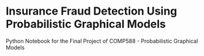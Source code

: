 # Insurance Fraud Detection Using Probabilistic Graphical Models
Python Notebook for the Final Project of COMP588 - Probabilistic Graphical Models
